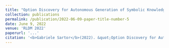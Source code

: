 ```yaml
---
title: "Option Discovery for Autonomous Generation of Symbolic Knowledge"
collection: publications
permalink: /publication/2022-06-09-paper-title-number-5
date: June 9, 2022
venue: 'RLDM 2022'
paperurl: '...'
citation: '<b>Gabriele Sartor</b>(2022). &quot;Option Discovery for Autonomous Generation of Symbolic Knowledge.&quot; <i>The Multi-disciplinary Conference on Reinforcement Learning and Decision Making 2022</i> '
---
```

